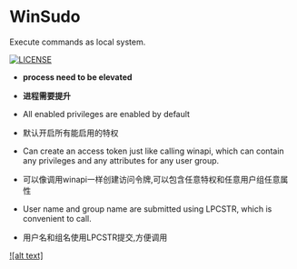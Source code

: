 # WinSudo
Execute commands as local system.

[![LICENSE](https://img.shields.io/badge/license-Anti%20996-blue.svg)](https://github.com/996icu/996.ICU/blob/master/LICENSE)

* **process need to be elevated**
* **进程需要提升**

* All enabled privileges are enabled by default
* 默认开启所有能启用的特权

* Can create an access token just like calling winapi, which can contain any privileges and any attributes for any user group.
* 可以像调用winapi一样创建访问令牌,可以包含任意特权和任意用户组任意属性

* User name and group name are submitted using LPCSTR, which is convenient to call.
* 用户名和组名使用LPCSTR提交,方便调用

[![alt text]](screenshots/sudo.png?raw=true "sudo")
